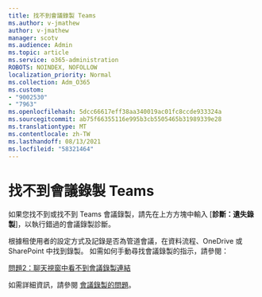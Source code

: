 ```yaml
---
title: 找不到會議錄製 Teams
ms.author: v-jmathew
author: v-jmathew
manager: scotv
ms.audience: Admin
ms.topic: article
ms.service: o365-administration
ROBOTS: NOINDEX, NOFOLLOW
localization_priority: Normal
ms.collection: Adm_O365
ms.custom:
- "9002530"
- "7963"
ms.openlocfilehash: 5dcc66617eff38aa340019ac01fc8ccde933324a
ms.sourcegitcommit: ab75f66355116e995b3cb5505465b31989339e28
ms.translationtype: MT
ms.contentlocale: zh-TW
ms.lasthandoff: 08/13/2021
ms.locfileid: "58321464"
---
```

# <a name="cant-find-the-teams-meeting-recording"></a>找不到會議錄製 Teams

如果您找不到或找不到 Teams 會議錄製，請先在上方方塊中輸入 [**診斷：遺失錄製**]，以執行錯過的會議錄製診斷。 

根據租使用者的設定方式及記錄是否為管道會議，在資料流程、OneDrive 或 SharePoint 中找到錄製。 如需如何手動尋找會議錄製的指示，請參閱： 

[問題2：聊天視窗中看不到會議錄製連結](https://docs.microsoft.com/microsoftteams/troubleshoot/meetings/troubleshoot-meeting-recording-issues#issue-2-the-meeting-recording-link-isnt-visible-in-a-chat-window)

如需詳細資訊，請參閱 [會議錄製的問題](https://docs.microsoft.com/microsoftteams/troubleshoot/meetings/troubleshoot-meeting-recording-issues)。
